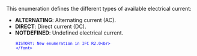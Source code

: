 This enumeration defines the different types of available electrical current:

* **ALTERNATING**: Alternating current (AC).
* **DIRECT**: Direct current (DC).
* **NOTDEFINED**: Undefined electrical current.

> <font color="#0000ff" size="-1">
    	HISTORY: New enumeration in IFC R2.0<br>
    	</font>